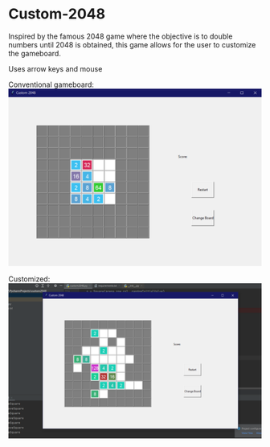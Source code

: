 # Custom-2048
Inspired by the famous 2048 game where the objective is to double numbers until 2048 is obtained, this game allows for the user to customize the gameboard.

Uses arrow keys and mouse

Conventional gameboard:
![alt text](https://github.com/axis274643/Custom-2048/blob/main/custom2048_2.PNG)

Customized:
![alt text](https://github.com/axis274643/Custom-2048/blob/main/custom2048_1.PNG)
